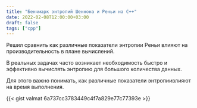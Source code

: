 ```yaml
---
title: "Бенчмарк энтропий Шеннона и Реньи на C++"
date: 2022-02-08T12:00:00+03:00
draft: false
tags: ["cpp"]
---
```


Решил сравнить как различные показатели энтропии Реньи влияют на производительность в плане вычислений.


В реальных задачах часто возникает необходимость быстро и эффективно вычислять энтропию для большого количества данных.

Для этого важно понимать, как различные показатели энтропиивлияют на время выполнения.

{{< gist valmat 6a737cc3783449c4f7a829e77c77393e >}}


